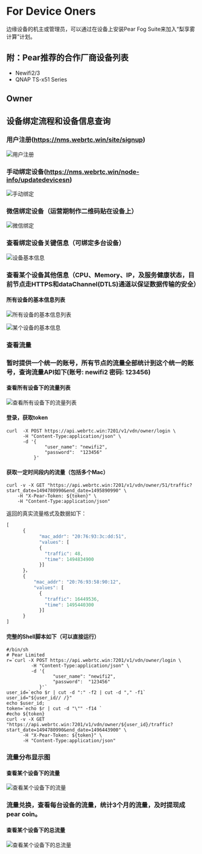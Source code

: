 # For Device Oners

 边缘设备的机主或管理员，可以通过在设备上安装Pear Fog Suite来加入“梨享雾计算”计划。

## 附：Pear推荐的合作厂商设备列表
   + Newifi2/3
   + QNAP TS-x51 Series

## Owner
## 设备绑定流程和设备信息查询
### 用户注册(https://nms.webrtc.win/site/signup)
![用户注册](fig/owner/sign_in.png)

### 手动绑定设备(https://nms.webrtc.win/node-info/updatedevicesn)
![手动绑定](fig/owner/hand_bind.png)

### 微信绑定设备（运营期制作二维码贴在设备上）
![微信绑定](fig/wechat_bind.png)

### 查看绑定设备关键信息（可绑定多台设备）
![设备基本信息](fig/owner/bing_mac.png)

### 查看某个设备其他信息（CPU、Memory、IP，及服务健康状态，目前节点走HTTPS和dataChannel(DTLS)通道以保证数据传输的安全）
#### 所有设备的基本信息列表
![所有设备的基本信息列表](fig/owner/node_state.png)

![某个设备的基本信息](fig/owner/single_node_state.png)

### 查看流量
### 暂时提供一个统一的账号，所有节点的流量全部统计到这个统一的账号，查询流量API如下(账号: newifi2 密码: 123456)
#### 查看所有设备下的流量列表
![查看所有设备下的流量列表](fig/owner/traffic_list.png)

#### 登录，获取token
```  shell
curl  -X POST https://api.webrtc.win:7201/v1/vdn/owner/login \
      -H "Content-Type:application/json" \
      -d '{
              "user_name": "newifi2",
              "password":  "123456"
          }'

```
#### 获取一定时间段内的流量（包括多个Mac）
``` shell
curl -v -X GET "https://api.webrtc.win:7201/v1/vdn/owner/51/traffic?start_date=1494780990&end_date=1495890990" \
    -H "X-Pear-Token: ${token}" \
    -H "Content-Type:application/json" 
```

返回的真实流量格式及数据如下：
``` js
[
      {
            "mac_addr": "20:76:93:3c:dd:51",
            "values": [
            {
              "traffic": 48,
              "time": 1494834900
            }]
      }，
      {
          "mac_addr": "20:76:93:58:90:12",
          "values": [
            {
              "traffic": 16449536,
              "time": 1495440300
            }]
      }
]
```

  
#### 完整的Shell脚本如下（可以直接运行）
``` shell
#/bin/sh
# Pear Limited
r=`curl -X POST https://api.webrtc.win:7201/v1/vdn/owner/login \
         -H "Content-Type:application/json" \
         -d '{
                 "user_name": "newifi2",
                 "password":  "123456"
            }'`
user_id=`echo $r | cut -d ":" -f2 | cut -d "," -f1`
user_id="${user_id// /}"
echo $user_id;
token=`echo $r | cut -d "\"" -f14 `
#echo ${token}
curl -v -X GET "https://api.webrtc.win:7201/v1/vdn/owner/${user_id}/traffic?start_date=1494780990&end_date=1496443900" \ 
      -H "X-Pear-Token: ${token}" \
      -H "Content-Type:application/json" 
```
### 流量分布显示图
#### 查看某个设备下的流量
![查看某个设备下的流量](fig/owner/traffic.png)

### 流量兑换，查看每台设备的流量，统计3个月的流量，及时提现成pear coin。
#### 查看某个设备下的总流量
![查看某个设备下的总流量](fig/owner/total_traffic.png)
